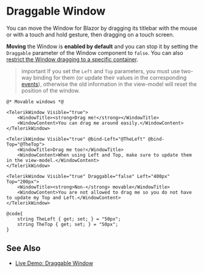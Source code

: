 
# Draggable Window

You can move the Window for Blazor by dragging its titlebar with the mouse or with a touch and hold gesture, then dragging on a touch screen.

**Moving** the Window is **enabled by default** and you can stop it by setting the `Draggable` parameter of the Window component to `false`. You can also [restrict the Window dragging to a specific container](slug:components/window/position#containmentselector).

>important If you set the `Left` and `Top` parameters, you must use two-way binding for them (or update their values in the corresponding [events](slug:window-events)), otherwise the old information in the view-model will reset the position of the window.

````RAZOR
@* Movable windows *@

<TelerikWindow Visible="true">
    <WindowTitle><strong>Drag me!</strong></WindowTitle>
    <WindowContent>You can drag me around easily.</WindowContent>
</TelerikWindow>

<TelerikWindow Visible="true" @bind-Left="@TheLeft" @bind-Top="@TheTop">
    <WindowTitle>Drag me too!</WindowTitle>
    <WindowContent>When using Left and Top, make sure to update them in the view-model.</WindowContent>
</TelerikWindow>

<TelerikWindow Visible="true" Draggable="false" Left="400px" Top="200px">
    <WindowTitle><strong>Non-</strong> movable</WindowTitle>
    <WindowContent>You are not allowed to drag me so you do not have to update my Top and Left.</WindowContent>
</TelerikWindow>

@code{
    string TheLeft { get; set; } = "50px";
    string TheTop { get; set; } = "50px";
}
````

## See Also

* [Live Demo: Draggable Window](https://demos.telerik.com/blazor-ui/window/draggable)
